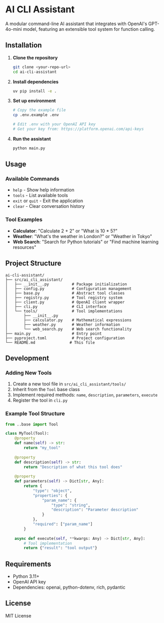 # AI CLI Assistant

A modular command-line AI assistant that integrates with OpenAI's GPT-4o-mini model, featuring an extensible tool system for function calling.


## Installation

1. **Clone the repository**
   ```bash
   git clone <your-repo-url>
   cd ai-cli-assistant
   ```

2. **Install dependencies**
   ```bash
   uv pip install -e .
   ```

3. **Set up environment**
   ```bash
   # Copy the example file
   cp .env.example .env
   
   # Edit .env with your OpenAI API key
   # Get your key from: https://platform.openai.com/api-keys
   ```

4. **Run the assistant**
   ```bash
   python main.py
   ```

## Usage

### Available Commands
- `help` - Show help information
- `tools` - List available tools
- `exit` or `quit` - Exit the application
- `clear` - Clear conversation history

### Tool Examples
- **Calculator**: "Calculate 2 + 2" or "What is 10 * 5?"
- **Weather**: "What's the weather in London?" or "Weather in Tokyo"
- **Web Search**: "Search for Python tutorials" or "Find machine learning resources"

## Project Structure

```
ai-cli-assistant/
├── src/ai_cli_assistant/
│   ├── __init__.py          # Package initialization
│   ├── config.py            # Configuration management
│   ├── base.py              # Abstract tool classes
│   ├── registry.py          # Tool registry system
│   ├── client.py            # OpenAI client wrapper
│   ├── cli.py               # CLI interface
│   └── tools/               # Tool implementations
│       ├── __init__.py
│       ├── calculator.py    # Mathematical expressions
│       ├── weather.py       # Weather information
│       └── web_search.py    # Web search functionality
├── main.py                  # Entry point
├── pyproject.toml           # Project configuration
└── README.md               # This file
```

## Development

### Adding New Tools

1. Create a new tool file in `src/ai_cli_assistant/tools/`
2. Inherit from the `Tool` base class
3. Implement required methods: `name`, `description`, `parameters`, `execute`
4. Register the tool in `cli.py`

### Example Tool Structure
```python
from ..base import Tool

class MyTool(Tool):
    @property
    def name(self) -> str:
        return "my_tool"
    
    @property
    def description(self) -> str:
        return "Description of what this tool does"
    
    @property
    def parameters(self) -> Dict[str, Any]:
        return {
            "type": "object",
            "properties": {
                "param_name": {
                    "type": "string",
                    "description": "Parameter description"
                }
            },
            "required": ["param_name"]
        }
    
    async def execute(self, **kwargs: Any) -> Dict[str, Any]:
        # Tool implementation
        return {"result": "tool output"}
```

## Requirements

- Python 3.11+
- OpenAI API key
- Dependencies: openai, python-dotenv, rich, pydantic

## License

MIT License
